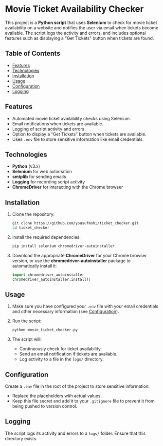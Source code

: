 # Movie Ticket Availability Checker

This project is a **Python script** that uses **Selenium** to check for movie ticket availability on a website and notifies the user via email when tickets become available. The script logs the activity and errors, and includes optional features such as displaying a "Get Tickets" button when tickets are found.

## Table of Contents
- [Features](#features)
- [Technologies](#technologies)
- [Installation](#installation)
- [Usage](#usage)
- [Configuration](#configuration)
- [Logging](#logging)

## Features
- Automated movie ticket availability checks using Selenium.
- Email notifications when tickets are available.
- Logging of script activity and errors.
- Option to display a "Get Tickets" button when tickets are available.
- Uses `.env` file to store sensitive information like email credentials.

## Technologies
- **Python** (v3.x)
- **Selenium** for web automation
- **smtplib** for sending emails
- **Logging** for recording script activity
- **ChromeDriver** for interacting with the Chrome browser

## Installation
1. Clone the repository:

    ```bash
    git clone https://github.com/yousufmohi/ticket_checker.git
    cd ticket_checker
    ```

2. Install the required dependencies:

    ```bash
    pip install selenium chromedriver-autoinstaller
    ```

3. Download the appropriate **ChromeDriver** for your Chrome browser version, or use the **chromedriver-autoinstaller** package to automatically install it:

    ```python
    import chromedriver_autoinstaller
    chromedriver_autoinstaller.install()
    ```

## Usage
1. Make sure you have configured your `.env` file with your email credentials and other necessary information (see [Configuration](#configuration)).

2. Run the script:

    ```bash
    python movie_ticket_checker.py
    ```

3. The script will:
   - Continuously check for ticket availability.
   - Send an email notification if tickets are available.
   - Log activity to a file in the `logs/` directory.

## Configuration
Create a `.env` file in the root of the project to store sensitive information:

- Replace the placeholders with actual values.
- Keep this file secret and add it to your `.gitignore` file to prevent it from being pushed to version control.

## Logging
The script logs its activity and errors to a `logs/` folder. Ensure that this directory exists.



